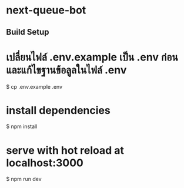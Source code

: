 # next-queue-bot

## Build Setup

# เปลี่ยนไฟล์ .env.example เป็น .env ก่อน และแก้ไขฐานข้อลูลในไฟล์ .env

$ cp .env.example .env 

# install dependencies

$ npm install

# serve with hot reload at localhost:3000
$ npm run dev

